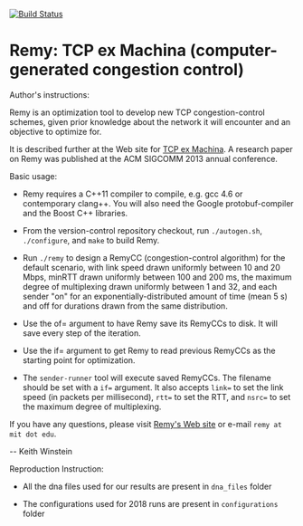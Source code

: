 [![Build Status](https://travis-ci.org/tcpexmachina/remy.svg?branch=master)](https://travis-ci.org/tcpexmachina/remy)

Remy: TCP ex Machina (computer-generated congestion control)
============================================================

Author's instructions:

Remy is an optimization tool to develop new TCP congestion-control
schemes, given prior knowledge about the network it will encounter
and an objective to optimize for.

It is described further at the Web site for [TCP ex
Machina](http://web.mit.edu/remy). A research paper on Remy was
published at the ACM SIGCOMM 2013 annual conference.

Basic usage:

* Remy requires a C++11 compiler to compile, e.g. gcc 4.6 or
  contemporary clang++. You will also need the Google
  protobuf-compiler and the Boost C++ libraries.

* From the version-control repository checkout, run `./autogen.sh`,
  `./configure`, and `make` to build Remy.

* Run `./remy` to design a RemyCC (congestion-control algorithm) for
  the default scenario, with link speed drawn uniformly between 10 and
  20 Mbps, minRTT drawn uniformly between 100 and 200 ms, the maximum
  degree of multiplexing drawn uniformly between 1 and 32, and each
  sender "on" for an exponentially-distributed amount of time (mean 5
  s) and off for durations drawn from the same distribution.

* Use the of= argument to have Remy save its RemyCCs to disk. It will
  save every step of the iteration.

* Use the if= argument to get Remy to read previous RemyCCs as the
  starting point for optimization.

* The `sender-runner` tool will execute saved RemyCCs. The filename
  should be set with a `if=` argument. It also accepts `link=` to set
  the link speed (in packets per millisecond), `rtt=` to set the RTT,
  and `nsrc=` to set the maximum degree of multiplexing.

If you have any questions, please visit [Remy's Web
site](http://web.mit.edu/remy) or e-mail `remy at mit dot edu`.

-- Keith Winstein

Reproduction Instruction:

* All the dna files used for our results are present in `dna_files` folder

* The configurations used for 2018 runs are present in `configurations` folder
